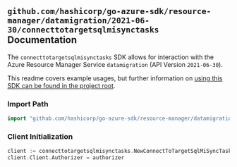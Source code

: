 
## `github.com/hashicorp/go-azure-sdk/resource-manager/datamigration/2021-06-30/connecttotargetsqlmisynctasks` Documentation

The `connecttotargetsqlmisynctasks` SDK allows for interaction with the Azure Resource Manager Service `datamigration` (API Version `2021-06-30`).

This readme covers example usages, but further information on [using this SDK can be found in the project root](https://github.com/hashicorp/go-azure-sdk/tree/main/docs).

### Import Path

```go
import "github.com/hashicorp/go-azure-sdk/resource-manager/datamigration/2021-06-30/connecttotargetsqlmisynctasks"
```


### Client Initialization

```go
client := connecttotargetsqlmisynctasks.NewConnectToTargetSqlMiSyncTasksClientWithBaseURI("https://management.azure.com")
client.Client.Authorizer = authorizer
```

